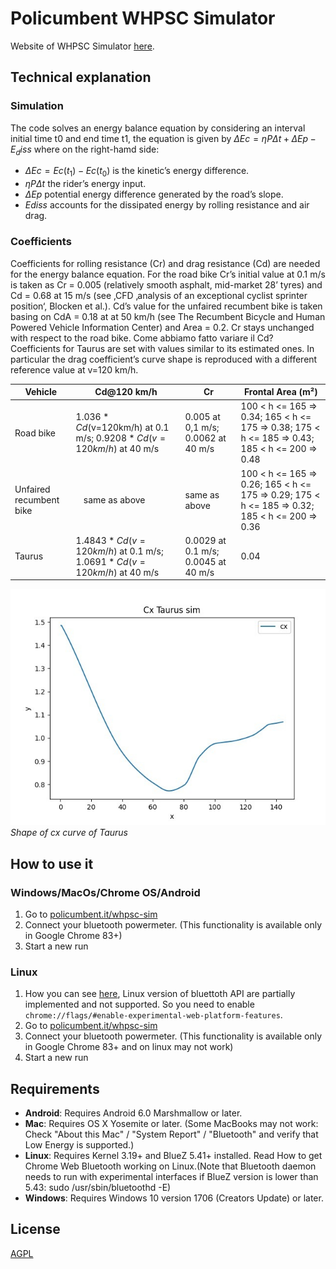 # Policumbent WHPSC Simulator

Website of WHPSC Simulator [here](https://www.policumbent.it/whpsc-sim/).

## Technical explanation

### Simulation

The code solves an energy balance equation by considering an interval initial time t0 and end time t1, the equation is given by $\Delta Ec = \eta P \Delta t + \Delta Ep - E_diss$
where on the right-hamd side:

- $\Delta Ec = Ec(t_1) - Ec(t_0)$ is the kinetic’s energy difference.
- $\eta P \Delta t$ the rider’s energy input.
- $\Delta Ep$ potential energy difference generated by the road’s slope.
- $Ediss$ accounts for the dissipated energy by rolling resistance and air drag.

### Coefficients

Coefficients for rolling resistance (Cr) and drag resistance (Cd) are needed for the energy balance equation.
For the road bike Cr’s initial value at 0.1 m/s is taken as Cr = 0.005 (relatively smooth asphalt, mid-market 28’ tyres) and Cd = 0.68 at 15 m/s (see ‚CFD ‚analysis of an exceptional cyclist sprinter position‘, Blocken et al.).
Cd’s value for the unfaired recumbent bike is taken basing on CdA = 0.18 at at 50 km/h (see The Recumbent Bicycle and Human Powered Vehicle Information Center) and Area = 0.2. Cr stays unchanged with respect to the road bike. Come abbiamo fatto variare il Cd?
Coefficients for Taurus are set with values similar to its estimated ones. In particular the drag coefficient’s curve shape is reproduced with a different reference value at v=120 km/h.

| Vehicle | Cd@120 km/h | Cr | Frontal Area (m²) |
| ------ | ------ | ------ | ------ |
|Road bike | $1.036*Cd$(v=120km/h) at 0.1 m/s; $0.9208*Cd(v=120km/h)$ at 40 m/s | 0.005 at 0,1 m/s; 0.0062 at 40 m/s    | 100 < h <= 165 => 0.34; 165 < h <= 175 => 0.38; 175 < h <= 185 => 0.43; 185 < h <= 200 => 0.48|
Unfaired recumbent bike |    same as above | same as above |  100 < h <= 165 => 0.26; 165 < h <= 175 => 0.29; 175 < h <= 185 => 0.32; 185 < h <= 200 => 0.36 |
Taurus | $1.4843*Cd(v=120km/h)$ at 0.1 m/s; $1.0691*Cd(v=120km/h)$ at 40 m/s | 0.0029 at 0.1 m/s;  0.0045 at 40 m/s |0.04 | a |

![Shape of cx taurus sim](readme_img/cx.jpg)
*Shape of cx curve of Taurus*

## How to use it

### Windows/MacOs/Chrome OS/Android

1. Go to [policumbent.it/whpsc-sim](https://www.policumbent.it/whpsc-sim/)
2. Connect your bluetooth powermeter. (This functionality is available only in Google Chrome 83+)
3. Start a new run

### Linux

1. How you can see [here](https://github.com/WebBluetoothCG/web-bluetooth/blob/gh-pages/implementation-status.md), Linux version of bluettoth API are partially implemented and not supported. So you need to enable `chrome://flags/#enable-experimental-web-platform-features`.
1. Go to [policumbent.it/whpsc-sim](https://www.policumbent.it/whpsc-sim/)
1. Connect your bluetooth powermeter. (This functionality is available only in Google Chrome 83+ and on linux may not work)
1. Start a new run

## Requirements

- **Android**: Requires Android 6.0 Marshmallow or later.
- **Mac**: Requires OS X Yosemite or later. (Some MacBooks may not work: Check "About this Mac" / "System Report" / "Bluetooth" and verify that Low Energy is supported.)
- **Linux**: Requires Kernel 3.19+ and BlueZ 5.41+ installed. Read How to get Chrome Web Bluetooth working on Linux.(Note that Bluetooth daemon needs to run with experimental interfaces if BlueZ version is lower than 5.43: sudo /usr/sbin/bluetoothd -E)
- **Windows**: Requires Windows 10 version 1706 (Creators Update) or later.


## License

[AGPL](https://github.com/policumbent/WHPSC-Sim/blob/master/LICENSE)
